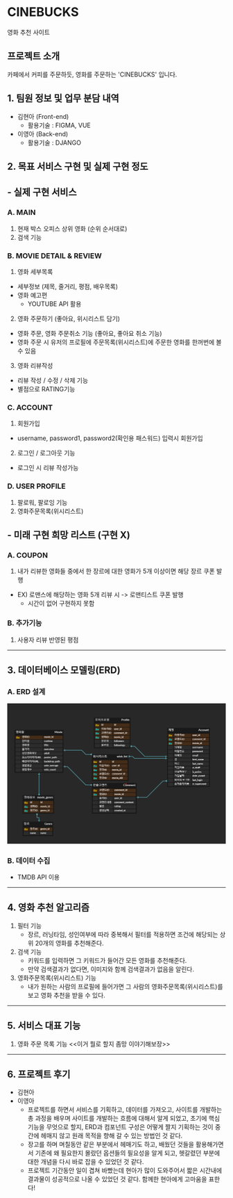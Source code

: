 # CINEBUCKS
 영화 추천 사이트
## 프로젝트 소개

카페에서 커피를 주문하듯, 영화를 주문하는 'CINEBUCKS' 입니다.
## 1. 팀원 정보 및 업무 분담 내역
- 김현아 (Front-end) 
  - 활용기술 : FIGMA, VUE
- 이영아 (Back-end) 
  - 활용기술 : DJANGO
## 2. 목표 서비스 구현 및 실제 구현 정도
## - 실제 구현 서비스 
### A. MAIN
  1. 현재 박스 오피스 상위 영화 (순위 순서대로)
  2. 검색 기능
### B. MOVIE DETAIL & REVIEW
  1. 영화 세부목록
   - 세부정보 (제목, 줄거리, 평점, 배우목록)
   - 영화 예고편 
     - YOUTUBE API 활용
  2. 영화 주문하기 (좋아요, 위시리스트 담기)
   - 영화 주문, 영화 주문취소 기능 (좋아요, 좋아요 취소 기능)
   - 영화 주문 시 유저의 프로필에 주문목록(위시리스트)에 주문한 영화를 한꺼번에 볼 수 있음
  3. 영화 리뷰작성
   - 리뷰 작성 / 수정 / 삭제 기능
   - 별점으로 RATING기능

### C. ACCOUNT
1.  회원가입
   - username, password1, password2(확인용 패스워드) 입력시 회원가입
2.  로그인 / 로그아웃 기능
   - 로그인 시 리뷰 작성가능
### D. USER PROFILE
1. 팔로워, 팔로잉 기능
2. 영화주문목록(위시리스트) 

## - 미래 구현 희망 리스트 (구현 X) 
### A. COUPON
1. 내가 리뷰한 영화들 중에서 한 장르에 대한 영화가 5개 이상이면 해당 장르 쿠폰 발행
- EX) 로맨스에 해당하는 영화 5개 리뷰 시 -> 로맨티스트 쿠폰 발행
  - 시간이 없어 구현하지 못함
### B. 추가기능
1. 사용자 리뷰 반영된 평점
---
## 3. 데이터베이스 모델링(ERD)
### A. ERD 설계
![ERD](ERD.png)
### B. 데이터 수집
- TMDB API 이용
---
## 4. 영화 추천 알고리즘
1. 필터 기능
    - 장르, 러닝타임, 성인여부에 따라 중복해서 필터를 적용하면 조건에 해당되는 상위 20개의 영화를 추천해준다.
2. 검색 기능
    - 키워드를 입력하면 그 키워드가 들어간 모든 영화를 추천해준다.
    - 만약 검색결과가 없다면, 이미지와 함께 검색결과가 없음을 알린다.
3. 영화주문목록(위시리스트) 기능
    - 내가 원하는 사람의 프로필에 들어가면 그 사람의 영화주문목록(위시리스트)를 보고 영화 추천을 받을 수 있다.
- --
## 5. 서비스 대표 기능
1. 영화 주문 목록 기능
   <<이거 뭘로 할지 좀망 이야기해보장>>
---
## 6. 프로젝트 후기
- 김현아
- 이영아
  - 프로젝트를 하면서 서비스를 기획하고, 데이터를 가져오고, 사이트를 개발하는 총 과정을 배우며 사이트를 개발하는 흐름에 대해서 알게 되었고, 초기에 핵심 기능을 무엇으로 할지, ERD과 컴포넌트 구성은 어떻게 짤지 기획하는 것이 중간에 헤매지 않고 원래 목적을 향해 갈 수 있는 방법인 것 같다.
  - 장고를 하며 며칠동안 같은 부분에서 헤매기도 하고, 배웠던 것들을 활용해가면서 기존에 왜 필요한지 몰랐던 옵션들의 필요성을 알게 되고, 헷갈렸던 부분에 대한 개념을 다시 바로 잡을 수 있었던 것 같다.
  - 프로젝트 기간동안 일이 겹쳐 바빴는데 현아가 많이 도와주어서 짧은 시간내에  결과물이 성공적으로 나올 수 있었던 것 같다. 함께한 현아에게 고마움을 표한다!
